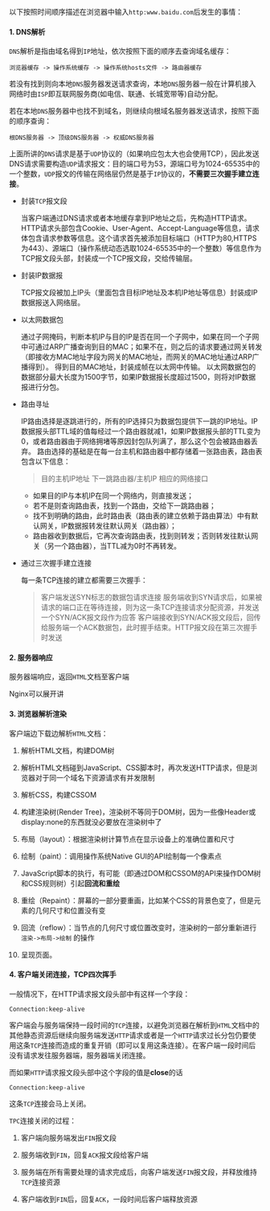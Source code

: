 以下按照时间顺序描述在浏览器中输入`http:www.baidu.com`后发生的事情：

#### 1. DNS解析
`DNS`解析是指由域名得到`IP`地址，依次按照下面的顺序去查询域名缓存：

	浏览器缓存 -> 操作系统缓存 -> 操作系统hosts文件 -> 路由器缓存

若没有找到则向本地`DNS`服务器发送请求查询，本地`DNS`服务器一般在计算机接入网络时由`ISP`即互联网服务商(如电信、联通、长城宽带等)自动分配。

若在本地`DNS`服务器中也找不到域名，则继续向根域名服务器发送请求，按照下面的顺序查询：
 
	根DNS服务器 -> 顶级DNS服务器 -> 权威DNS服务器

上面所讲的`DNS`请求是基于`UDP`协议的（如果响应包太大也会使用TCP），因此发送DNS请求需要构造`UDP`请求报文：目的端口号为53，源端口号为1024-65535中的一个整数，`UDP`报文的传输在网络层仍然是基于`IP`协议的，**不需要三次握手建立连接**。
- 封装`TCP`报文段

  当客户端通过DNS请求或者本地缓存拿到IP地址之后，先构造HTTP请求。HTTP请求头部包含Cookie、User-Agent、Accept-Language等信息，请求体包含请求参数等信息。这个请求首先被添加目标端口（HTTP为80,HTTPS为443）、源端口（操作系统动态选取1024-65535中的一个整数）等信息作为TCP报文段头部，封装成一个TCP报文段，交给传输层。
- 封装IP数据报

  TCP报文段被加上IP头（里面包含目标IP地址及本机IP地址等信息）封装成IP数据报送入网络层。
- 以太网数据包

  通过子网掩码，判断本机IP与目的IP是否在同一个子网中，如果在同一个子网中可通过ARP广播查询到目的MAC；如果不在，则之后的请求要通过网关转发（即接收方MAC地址字段为网关的MAC地址，而网关的MAC地址通过ARP广播得到）。
得到目的MAC地址，封装成帧在以太网中传输。
以太网数据包的数据部分最大长度为1500字节，如果IP数据报长度超过1500，则将对IP数据报进行分包。
- 路由寻址

  IP路由选择是逐跳进行的，所有的IP选择只为数据包提供下一跳的IP地址。IP数据报头部TTL域的值每经过一个路由器就减1，如果IP数据报头部的TTL变为0，或者路由器由于网络拥堵等原因封包队列满了，那么这个包会被路由器丢弃。
路由选择的基础是在每一台主机和路由器中都存储着一张路由表，路由表包含以下信息：

	>目的主机IP地址
	>下一跳路由器/主机IP
	>相应的网络接口

	- 如果目的IP与本机IP在同一个网络内，则直接发送；	
	- 若不是则查询路由表，找到一个路由，交给下一跳路由器；
	- 找不到明确的路由，此时路由表（路由表的建立依赖于路由算法）中有默认网关，IP数据报转发往默认网关（路由器）；
	- 路由器收到数据后，它再次查询路由表，找到则转发；否则转发往默认网关（另一个路由器），当TTL减为0时不再转发。
- 通过三次握手建立连接

  每一条TCP连接的建立都需要三次握手：

	>客户端发送SYN标志的数据包请求连接
	>服务端收到SYN请求后，如果被请求的端口正在等待连接，则为这一条TCP连接请求分配资源，并发送一个SYN/ACK报文段作为应答
	>客户端接收到SYN/ACK报文段后，回传给服务端一个ACK数据包，此时握手结束。HTTP报文段在第三次握手时发送

#### 2. 服务器响应
服务器端响应，返回`HTML`文档至客户端

Nginx可以展开讲

#### 3. 浏览器解析渲染
客户端边下载边解析`HTML`文档：
  1. 解析HTML文档，构建DOM树
  
  2. 解析HTML文档碰到JavaScript、CSS脚本时，再次发送HTTP请求，但是浏览器对于同一个域名下资源请求有并发限制
    
  3. 解析CSS，构建CSSOM
    
  4. 构建渲染树(Render Tree)，渲染树不等同于DOM树，因为一些像Header或display:none的东西就没必要放在渲染树中了
    
  5. 布局（layout）：根据渲染树计算节点在显示设备上的准确位置和尺寸
    
  6. 绘制（paint）：调用操作系统Native GUI的API绘制每一个像素点
    
  7. JavaScript脚本的执行，有可能（即通过DOM和CSSOM的API来操作DOM树和CSS规则树）引起**回流和重绘**
    
  8. 重绘（Repaint）：屏幕的一部分要重画，比如某个CSS的背景色变了，但是元素的几何尺寸和位置没有变
    
  9. 回流（reflow）：当节点的几何尺寸或位置改变时，渲染树的一部分重新进行 ```渲染->布局->绘制``` 的操作

  10. 呈现页面。

#### 4. 客户端关闭连接，TCP四次挥手
一般情况下，在HTTP请求报文段头部中有这样一个字段：

	Connection:keep-alive
	
客户端会与服务端保持一段时间的`TCP`连接，以避免浏览器在解析到`HTML`文档中的其他静态资源后继续向服务端发送`HTTP`请求或者是一个`HTTP`请求过长分包仍要使用这条`TCP`连接而造成的重复开销（即可以复用这条连接）。在客户端一段时间后没有请求发往服务器端，服务器端关闭连接。

而如果`HTTP`请求报文段头部中这个字段的值是**close**的话

	Connection:keep-alive

这条`TCP`连接会马上关闭。

`TPC`连接关闭的过程：
  1. 客户端向服务端发出`FIN`报文段
    
  2. 服务端收到`FIN`，回复`ACK`报文段给客户端
    
  3. 服务端在所有需要处理的请求完成后，向客户端发送`FIN`报文段，并释放维持`TCP`连接资源 
    
  4. 客户端收到`FIN`后，回复`ACK`，一段时间后客户端释放资源

